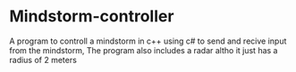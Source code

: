 # Mindstorm-controller
A program to controll a mindstorm in c++ using c# to send and recive input from the mindstorm, The program also includes a radar altho it just has a radius of 2 meters
